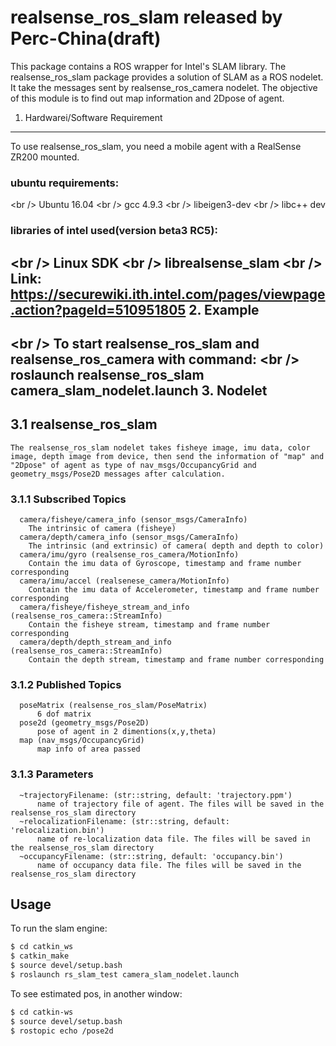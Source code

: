 realsense_ros_slam released by Perc-China(draft)
==============================================
This package contains a ROS wrapper for Intel's SLAM library. The realsense_ros_slam package provides a solution of SLAM as a ROS nodelet. It take the messages sent by realsense_ros_camera nodelet. The objective of this module is to find out map information and 2Dpose of agent.

1. Hardwarei/Software Requirement
----------------------------------------------
  To use realsense_ros_slam, you need a mobile agent with a RealSense ZR200 mounted.
###  ubuntu requirements:
<br /\>     Ubuntu 16.04
<br /\>     gcc 4.9.3
<br /\>     libeigen3-dev
<br /\>     libc++ dev 
###  libraries of intel used(version beta3 RC5):
<br /\>     Linux SDK
<br /\>     librealsense_slam
<br /\>     Link: https://securewiki.ith.intel.com/pages/viewpage.action?pageId=510951805
2. Example 
--------------------------------------------
<br /\>    To start realsense_ros_slam and realsense_ros_camera with command: 
<br /\>       roslaunch realsense_ros_slam camera_slam_nodelet.launch
3. Nodelet
--------------------------------------------
## 3.1 realsense_ros_slam 
    The realsense_ros_slam nodelet takes fisheye image, imu data, color image, depth image from device, then send the information of "map" and "2Dpose" of agent as type of nav_msgs/OccupancyGrid and geometry_msgs/Pose2D messages after calculation.
###  3.1.1 Subscribed Topics
      camera/fisheye/camera_info (sensor_msgs/CameraInfo)
        The intrinsic of camera (fisheye)
      camera/depth/camera_info (sensor_msgs/CameraInfo)
        The intrinsic (and extrinsic) of camera( depth and depth to color)
      camera/imu/gyro (realsense_ros_camera/MotionInfo)
        Contain the imu data of Gyroscope, timestamp and frame number corresponding
      camera/imu/accel (realsenese_camera/MotionInfo)
        Contain the imu data of Accelerometer, timestamp and frame number corresponding
      camera/fisheye/fisheye_stream_and_info (realsense_ros_camera::StreamInfo)
        Contain the fisheye stream, timestamp and frame number corresponding
      camera/depth/depth_stream_and_info (realsense_ros_camera::StreamInfo)
        Contain the depth stream, timestamp and frame number corresponding
###  3.1.2 Published Topics
      poseMatrix (realsense_ros_slam/PoseMatrix)
          6 dof matrix 
      pose2d (geometry_msgs/Pose2D)
          pose of agent in 2 dimentions(x,y,theta)
      map (nav_msgs/OccupancyGrid)
          map info of area passed
###  3.1.3 Parameters
      ~trajectoryFilename: (str::string, default: 'trajectory.ppm') 
          name of trajectory file of agent. The files will be saved in the realsense_ros_slam directory
      ~relocalizationFilename: (str::string, default: 'relocalization.bin')
          name of re-localization data file. The files will be saved in the realsense_ros_slam directory
      ~occupancyFilename: (str::string, default: 'occupancy.bin')
          name of occupancy data file. The files will be saved in the realsense_ros_slam directory

## Usage

To run the slam engine:
```bash
$ cd catkin_ws
$ catkin_make
$ source devel/setup.bash
$ roslaunch rs_slam_test camera_slam_nodelet.launch
```

To see estimated pos, in another window:
```bash
$ cd catkin-ws
$ source devel/setup.bash
$ rostopic echo /pose2d
